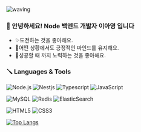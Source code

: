 ![waving](https://capsule-render.vercel.app/api?type=waving&height=220&text=Hello&fontAlignY=40&color=gradient)

### 👋 안녕하세요! Node 백엔드 개발자 이아영 입니다

- ✨도전하는 것을 좋아해요.
- 💫어떤 상황에서도 긍정적인 마인드를 유지해요.
- 🚨성공할 때 까지 노력하는 것을 좋아해요.

### 🪛 Languages & Tools

![Node.js](https://img.shields.io/badge/Node.js-339933?style=flat-square&logo=Node.js&logoColor=white)
![Nestjs](https://img.shields.io/badge/NestJS-E0234E?style=flat-square&logo=NestJS&logoColor=white)
![Typescript](https://img.shields.io/badge/Typescript-3178C6?style=flat-square&logo=Typescript&logoColor=white)
![JavaScript](https://img.shields.io/badge/JavaScript-F7DF1E?style=flat-square&logo=JavaScript&logoColor=black)

![MySQL](https://img.shields.io/badge/MySQL-125932?style=flat-square&logo=MySQL&logoColor=white)
![Redis](https://img.shields.io/badge/Redis-DC382D?style=flat-square&logo=Redis&logoColor=white)
![ElasticSearch](https://img.shields.io/badge/ElasticSearch-005571?style=flat-square&logo=ElasticSearch&logoColor=white)

![HTML5](https://img.shields.io/badge/HTML5-E34F26?style=flat-square&logo=HTML5&logoColor=white)
![CSS3](https://img.shields.io/badge/CSS3-1572B6?style=flat-square&logo=CSS3&logoColor=white)

[![Top Langs](https://github-readme-stats.vercel.app/api/top-langs/?username=ay0530)](https://github.com/anuraghazra/github-readme-stats)
